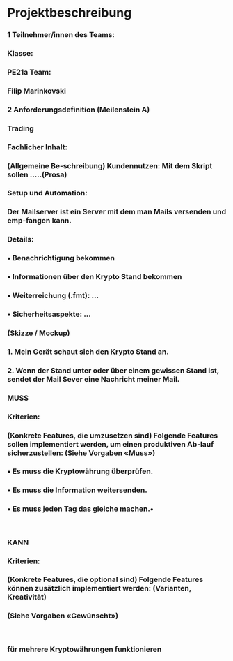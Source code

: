 
# Projektbeschreibung


### 1	Teilnehmer/innen des Teams:
### Klasse:
### PE21a	Team:
### Filip Marinkovski
### 2	Anforderungsdefinition (Meilenstein A)
### Trading 
### Fachlicher Inhalt:
### (Allgemeine Be-schreibung)	Kundennutzen: Mit dem Skript sollen  .....(Prosa)
### Setup und Automation: 
### Der Mailserver ist ein Server mit dem man Mails versenden und emp-fangen kann.

### Details:
### •	Benachrichtigung bekommen
### •	Informationen über den Krypto Stand bekommen
### •	Weiterreichung (.fmt): ...
### •	Sicherheitsaspekte: ...
### (Skizze / Mockup)
### 1.	Mein Gerät schaut sich den Krypto Stand an. 
### 2.	Wenn der Stand unter oder über einem gewissen Stand ist, sendet der Mail Sever eine Nachricht meiner Mail.

### MUSS
### Kriterien:
### (Konkrete Features, die umzusetzen sind)	Folgende Features sollen implementiert werden, um einen produktiven Ab-lauf sicherzustellen: (Siehe Vorgaben «Muss»)
### •	Es muss die Kryptowährung überprüfen.
### •	Es muss die Information weitersenden.
### •	Es muss jeden Tag das gleiche machen.•	
 
### KANN
### Kriterien:
### (Konkrete Features, die optional sind)	Folgende Features können zusätzlich implementiert werden: (Varianten, Kreativität)
### (Siehe Vorgaben «Gewünscht»)	

 
### für mehrere Kryptowährungen funktionieren



[](/M122_Vorlage_Anforderung_V1.0.docx)